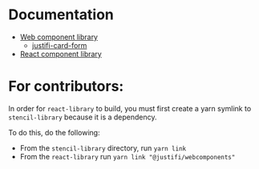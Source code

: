 # Documentation
- [Web component library](https://github.com/justifi-tech/web-component-library/tree/framework-monorepo-structure/stencil-library)
  - [justifi-card-form](https://github.com/justifi-tech/web-component-library/tree/main/stencil-library/src/components/card-form#justifi-card-form)
- [React component library](https://github.com/justifi-tech/web-component-library/tree/framework-monorepo-structure/react-library)


# For contributors:
In order for `react-library` to build, you must first create a yarn symlink to `stencil-library` because it is a dependency.

To do this, do the following:
- From the `stencil-library` directory, run `yarn link`
- From the `react-library` run `yarn link "@justifi/webcomponents"`
